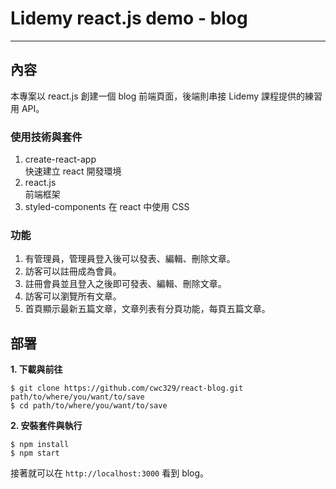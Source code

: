 # Lidemy react.js demo - blog
---

## 內容
本專案以 react.js 創建一個 blog 前端頁面，後端則串接 Lidemy 課程提供的練習用 API。

### 使用技術與套件
1. create-react-app  
  快速建立 react 開發環境
1. react.js  
  前端框架
2. styled-components
  在 react 中使用 CSS

### 功能
1. 有管理員，管理員登入後可以發表、編輯、刪除文章。
2. 訪客可以註冊成為會員。
3. 註冊會員並且登入之後即可發表、編輯、刪除文章。
4. 訪客可以瀏覽所有文章。
5. 首頁顯示最新五篇文章，文章列表有分頁功能，每頁五篇文章。

## 部署
**1. 下載與前往**
```
$ git clone https://github.com/cwc329/react-blog.git path/to/where/you/want/to/save
$ cd path/to/where/you/want/to/save
```

**2. 安裝套件與執行**
```
$ npm install
$ npm start
```
接著就可以在 `http://localhost:3000` 看到 blog。
